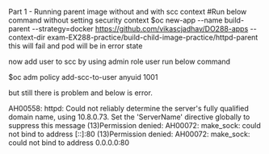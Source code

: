 
Part 1 - Running parent image without and with scc context
#Run below command without setting security context
$oc new-app --name build-parent --strategy=docker  https://github.com/vikascjadhav/DO288-apps --context-dir exam-EX288-practice/build-child-image-practice/httpd-parent
 this will fail and pod will be in error state

now add user to scc by using admin role user run below command

$oc adm policy add-scc-to-user anyuid 1001

but still there is problem and below is error.

 AH00558: httpd: Could not reliably determine the server's fully qualified domain name, using 10.8.0.73. Set the 'ServerName' directive globally to suppress this message
 (13)Permission denied: AH00072: make_sock: could not bind to address [::]:80
 (13)Permission denied: AH00072: make_sock: could not bind to address 0.0.0.0:80


